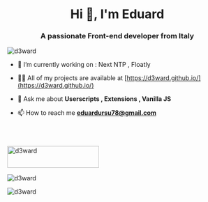 <h1 align="center">Hi 👋, I'm Eduard</h1>
<h3 align="center">A passionate Front-end developer from Italy</h3>

<p align="left"> <img src="https://komarev.com/ghpvc/?username=d3ward&label=Profile%20views&color=0e75b6&style=flat" alt="d3ward" /> </p>

- 🔭 I’m currently working on : Next NTP , Floatly

- 👨‍💻 All of my projects are available at [https://d3ward.github.io/](https://d3ward.github.io/)

- 💬 Ask me about **Userscripts , Extensions , Vanilla JS**

- 📫 How to reach me **eduardursu78@gmail.com**

<br><br>
<p><a href="https://ko-fi.com/T6T360PF4"> <img align="left" src="https://ko-fi.com/img/githubbutton_sm.svg" height="50" width="210" alt="d3ward" /></a></p><br><br>
<br>
<p style="width:100%"><img align="center" src="https://github-readme-stats.vercel.app/api?username=d3ward&show_icons=true&locale=en" alt="d3ward" /></p>

<p style="width:100%"><img align="left" src="https://github-readme-stats.vercel.app/api/top-langs?username=d3ward&show_icons=true&locale=en&layout=compact" alt="d3ward" /></p>

